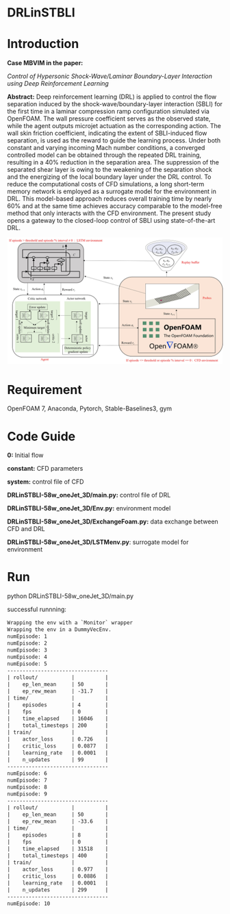 DRLinSTBLI
=
# Introduction
**Case MBVIM in the paper:**

_Control of Hypersonic Shock-Wave/Laminar Boundary-Layer Interaction using Deep Reinforcement Learning_

**Abstract:**
Deep reinforcement learning (DRL) is applied to control the flow separation induced by the shock-wave/boundary-layer interaction (SBLI)  for the first time in a laminar compression ramp configuration simulated via OpenFOAM.
The wall pressure coefficient serves as the observed state, while the agent outputs microjet actuation as the corresponding action. 
The wall skin friction coefficient, indicating the extent of SBLI-induced flow separation, is used as the reward to guide the learning process.
Under both constant and varying incoming Mach number conditions, a converged controlled model can be obtained through the repeated DRL training, resulting in a 40% reduction in the separation area.
The suppression of the separated shear layer is owing to the weakening of the separation shock and the energizing of the local boundary layer under the DRL control.
To reduce the computational costs of CFD simulations, a long short-term memory network is employed as a surrogate model for the environment in DRL. 
This model-based approach reduces overall training time by nearly 60% and at the same time achieves accuracy comparable to the model-free method that only interacts with the CFD environment.
The present study opens a gateway to the closed-loop control of SBLI using state-of-the-art DRL. 

![image](https://github.com/YiZhouNJUST/DRLinSTBLI/blob/master/framework.jpg)

# Requirement
OpenFOAM 7, Anaconda, Pytorch, Stable-Baselines3, gym

# Code Guide
**0:** Initial flow

**constant:** CFD parameters

**system:** control file of CFD

**DRLinSTBLI-58w_oneJet_3D/main.py:** control file of DRL

**DRLinSTBLI-58w_oneJet_3D/Env.py:** environment model

**DRLinSTBLI-58w_oneJet_3D/ExchangeFoam.py:** data exchange between CFD and DRL

**DRLinSTBLI-58w_oneJet_3D/LSTMenv.py**: surrogate model for environment

# Run
python DRLinSTBLI-58w_oneJet_3D/main.py

successful runnning:

```Using cpu device
Wrapping the env with a `Monitor` wrapper
Wrapping the env in a DummyVecEnv.
numEpisode: 1
numEpisode: 2
numEpisode: 3
numEpisode: 4
numEpisode: 5
---------------------------------
| rollout/           |          |
|    ep_len_mean     | 50       |
|    ep_rew_mean     | -31.7    |
| time/              |          |
|    episodes        | 4        |
|    fps             | 0        |
|    time_elapsed    | 16046    |
|    total_timesteps | 200      |
| train/             |          |
|    actor_loss      | 0.726    |
|    critic_loss     | 0.0877   |
|    learning_rate   | 0.0001   |
|    n_updates       | 99       |
---------------------------------
numEpisode: 6
numEpisode: 7
numEpisode: 8
numEpisode: 9
---------------------------------
| rollout/           |          |
|    ep_len_mean     | 50       |
|    ep_rew_mean     | -33.6    |
| time/              |          |
|    episodes        | 8        |
|    fps             | 0        |
|    time_elapsed    | 31518    |
|    total_timesteps | 400      |
| train/             |          |
|    actor_loss      | 0.977    |
|    critic_loss     | 0.0886   |
|    learning_rate   | 0.0001   |
|    n_updates       | 299      |
---------------------------------
numEpisode: 10
